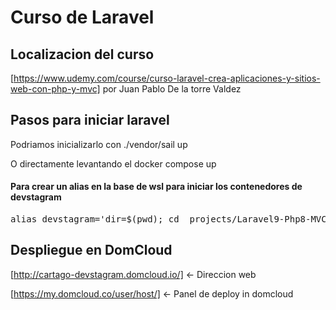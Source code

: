 # Curso de Laravel

## Localizacion del curso

[https://www.udemy.com/course/curso-laravel-crea-aplicaciones-y-sitios-web-con-php-y-mvc]
por Juan Pablo De la torre Valdez

## Pasos para iniciar laravel

<p>Podriamos inicializarlo con ./vendor/sail up</p>
<p>O directamente levantando el docker compose up</p>
<h4>Para crear un alias en la base de wsl para iniciar los contenedores de devstagram</h4>
<pre>alias devstagram='dir=$(pwd); cd _projects/Laravel9-Php8-MVC/devstagram && [ -f sail ] && sh sail up || sh vendor/bin/sail up; cd $dir'</pre>

## Despliegue en DomCloud

[http://cartago-devstagram.domcloud.io/] <- Direccion web

[https://my.domcloud.co/user/host/] <- Panel de deploy in domcloud
